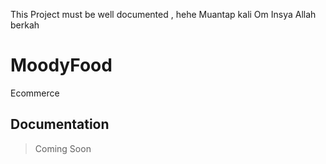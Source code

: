 This Project must be well documented , hehe
Muantap kali Om Insya Allah berkah

# MoodyFood

Ecommerce

## Documentation

> Coming Soon
